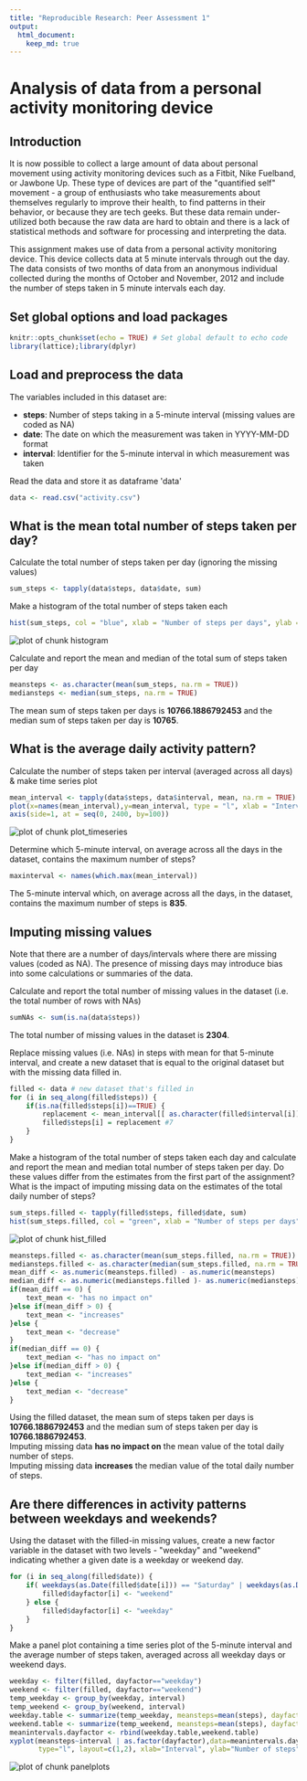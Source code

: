 ```yaml
---
title: "Reproducible Research: Peer Assessment 1"
output: 
  html_document:
    keep_md: true
---
```

# Analysis of data from a personal activity monitoring device

## Introduction
It is now possible to collect a large amount of data about personal movement using activity monitoring devices such as a Fitbit, Nike Fuelband, or Jawbone Up. These type of devices are part of the "quantified self" movement - a group of enthusiasts who take measurements about themselves regularly to improve their health, to find patterns in their behavior, or because they are tech geeks. But these data remain under-utilized both because the raw data are hard to obtain and there is a lack of statistical methods and software for processing and interpreting the data.

This assignment makes use of data from a personal activity monitoring device. This device collects data at 5 minute intervals through out the day. The data consists of two months of data from an anonymous individual collected during the months of October and November, 2012 and include the number of steps taken in 5 minute intervals each day.

## Set global options and load packages

```r
knitr::opts_chunk$set(echo = TRUE) # Set global default to echo code
library(lattice);library(dplyr)
```

## Load and preprocess the data

The variables included in this dataset are:
- **steps**: Number of steps taking in a 5-minute interval (missing values are coded as NA)
- **date**: The date on which the measurement was taken in YYYY-MM-DD format
- **interval**: Identifier for the 5-minute interval in which measurement was taken

Read the data and store it as dataframe 'data'

```r
data <- read.csv("activity.csv")
```


## What is the mean total number of steps taken per day?

Calculate the total number of steps taken per day (ignoring the missing values)

```r
sum_steps <- tapply(data$steps, data$date, sum)
```

Make a histogram of the total number of steps taken each 

```r
hist(sum_steps, col = "blue", xlab = "Number of steps per days", ylab = "Frequency", main = "Histogram of Daily Sum of Steps Taken")
```

![plot of chunk histogram](figure/histogram-1.png) 

Calculate and report the mean and median of the total sum of steps taken per day

```r
meansteps <- as.character(mean(sum_steps, na.rm = TRUE))
mediansteps <- median(sum_steps, na.rm = TRUE)
```
The mean sum of steps taken per days is **10766.1886792453** and the median sum of steps taken per day is **10765**.


## What is the average daily activity pattern?

Calculate the number of steps taken per interval (averaged across all days) & make time series plot

```r
mean_interval <- tapply(data$steps, data$interval, mean, na.rm = TRUE)
plot(x=names(mean_interval),y=mean_interval, type = "l", xlab = "Interval (minutes of day)", ylab = "Average number of steps taken", col = "red", lwd = 2, main = "Average number of steps taken per interval", xaxt = "n")
axis(side=1, at = seq(0, 2400, by=100))
```

![plot of chunk plot_timeseries](figure/plot_timeseries-1.png) 

Determine which 5-minute interval, on average across all the days in the dataset, contains the maximum number of steps?

```r
maxinterval <- names(which.max(mean_interval))
```
The 5-minute interval which, on average across all the days, in the dataset, contains the maximum number of steps is **835**.


## Imputing missing values

Note that there are a number of days/intervals where there are missing values (coded as NA). The presence of missing days may introduce bias into some calculations or summaries of the data.

Calculate and report the total number of missing values in the dataset (i.e. the total number of rows with NAs)

```r
sumNAs <- sum(is.na(data$steps))
```
The total number of missing values in the dataset is **2304**.

Replace missing values (i.e. NAs) in steps with mean for that 5-minute interval, and create a new dataset that is equal to the original dataset but with the missing data filled in.

```r
filled <- data # new dataset that's filled in
for (i in seq_along(filled$steps)) {
    if(is.na(filled$steps[i])==TRUE) {
        replacement <- mean_interval[[ as.character(filled$interval[i]) ]]
        filled$steps[i] = replacement #7
    }
}
```

Make a histogram of the total number of steps taken each day and calculate and report the mean and median total number of steps taken per day. Do these values differ from the estimates from the first part of the assignment? What is the impact of imputing missing data on the estimates of the total daily number of steps?

```r
sum_steps.filled <- tapply(filled$steps, filled$date, sum)
hist(sum_steps.filled, col = "green", xlab = "Number of steps per days", ylab = "Frequency", main = "Histogram of Daily Sum of Steps Taken (filled dataset)")
```

![plot of chunk hist_filled](figure/hist_filled-1.png) 

```r
meansteps.filled <- as.character(mean(sum_steps.filled, na.rm = TRUE))
mediansteps.filled <- as.character(median(sum_steps.filled, na.rm = TRUE))
mean_diff <- as.numeric(meansteps.filled) - as.numeric(meansteps)
median_diff <- as.numeric(mediansteps.filled )- as.numeric(mediansteps)
if(mean_diff == 0) {
    text_mean <- "has no impact on"
}else if(mean_diff > 0) {
    text_mean <- "increases"
}else {
    text_mean <- "decrease"
}
if(median_diff == 0) {
    text_median <- "has no impact on"
}else if(median_diff > 0) {
    text_median <- "increases"
}else {
    text_median <- "decrease"
}
```
Using the filled dataset, the mean sum of steps taken per days is **10766.1886792453** and the median sum of steps taken per day is **10766.1886792453**.  
Imputing missing data **has no impact on** the mean value of the total daily number of steps.  
Imputing missing data **increases** the median value of the total daily number of steps.


## Are there differences in activity patterns between weekdays and weekends?

Using the dataset with the filled-in missing values, create a new factor variable in the dataset with two levels - "weekday" and "weekend" indicating whether a given date is a weekday or weekend day.

```r
for (i in seq_along(filled$date)) {
    if( weekdays(as.Date(filled$date[i])) == "Saturday" | weekdays(as.Date(filled$date[i])) == "Sunday") {
        filled$dayfactor[i] <- "weekend"
    } else {
        filled$dayfactor[i] <- "weekday"
    }
}
```

Make a panel plot containing a time series plot of the 5-minute interval and the average number of steps taken, averaged across all weekday days or weekend days.


```r
weekday <- filter(filled, dayfactor=="weekday")
weekend <- filter(filled, dayfactor=="weekend")
temp_weekday <- group_by(weekday, interval)
temp_weekend <- group_by(weekend, interval)
weekday.table <- summarize(temp_weekday, meansteps=mean(steps), dayfactor="weekday")
weekend.table <- summarize(temp_weekend, meansteps=mean(steps), dayfactor="weekend")
meanintervals.dayfactor <- rbind(weekday.table,weekend.table)
xyplot(meansteps~interval | as.factor(dayfactor),data=meanintervals.dayfactor,
       type="l", layout=c(1,2), xlab="Interval", ylab="Number of steps")
```

![plot of chunk panelplots](figure/panelplots-1.png) 
